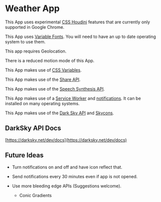 # Weather App

This App uses experimental [CSS Houdini](https://developers.google.com/web/updates/2016/05/houdini) features that are currently only supported in Google Chrome.

This App uses [Variable Fonts](https://developer.mozilla.org/en-US/docs/Web/CSS/CSS_Fonts/Variable_Fonts_Guide). You will need to have an up to date operating system to use them.

This app requires Geolocation.

There is a reduced motion mode of this App.

This App makes use of [CSS Variables](https://developer.mozilla.org/en-US/docs/Web/CSS/Using_CSS_custom_properties).

This App makes use of the [Share API](https://developer.mozilla.org/en-US/docs/Web/API/Navigator/share).

This App makes use of the [Speech Synthesis API](https://developer.mozilla.org/en-US/docs/Web/API/SpeechSynthesis).

This App makes use of a [Service Worker](https://developers.google.com/web/fundamentals/primers/service-workers) and [notifications](https://developers.google.com/web/ilt/pwa/introduction-to-push-notifications). It can be installed on many operating systems.

This App makes use of the [Dark Sky API](https://darksky.net/dev/docs) and [Skycons](https://darkskyapp.github.io/skycons/).

## DarkSky API Docs

[https://darksky.net/dev/docs](https://darksky.net/dev/docs)

## Future Ideas

* Turn notifications on and off and have icon reflect that.

* Send notifications every 30 minutes even if app is not opened.

* Use more bleeding edge APIs (Suggestions welcome).

  * Conic Gradients
